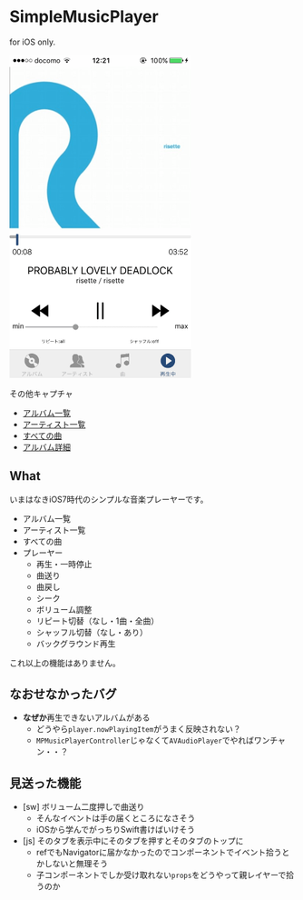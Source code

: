# SimpleMusicPlayer

for iOS only.

<img src="./docs/playing.png" width="320" />

その他キャプチャ

- [アルバム一覧](https://raw.githubusercontent.com/leader22/SimpleMusicPlayer/master/docs/album.png)
- [アーティスト一覧](https://raw.githubusercontent.com/leader22/SimpleMusicPlayer/master/docs/artist.png)
- [すべての曲](https://raw.githubusercontent.com/leader22/SimpleMusicPlayer/master/docs/songs.png)
- [アルバム詳細](https://raw.githubusercontent.com/leader22/SimpleMusicPlayer/master/docs/album2.png)

## What
いまはなきiOS7時代のシンプルな音楽プレーヤーです。

- アルバム一覧
- アーティスト一覧
- すべての曲
- プレーヤー
  - 再生・一時停止
  - 曲送り
  - 曲戻し
  - シーク
  - ボリューム調整
  - リピート切替（なし・1曲・全曲）
  - シャッフル切替（なし・あり）
  - バックグラウンド再生

これ以上の機能はありません。

## なおせなかったバグ
- **なぜか**再生できないアルバムがある
  - どうやら`player.nowPlayingItem`がうまく反映されない？
  - `MPMusicPlayerController`じゃなくて`AVAudioPlayer`でやればワンチャン・・？

## 見送った機能
- [sw] ボリューム二度押しで曲送り
  - そんなイベントは手の届くところになさそう
  - iOSから学んでがっちりSwift書けばいけそう
- [js] そのタブを表示中にそのタブを押すとそのタブのトップに
  - refでもNavigatorに届かなかったのでコンポーネントでイベント拾うとかしないと無理そう
  - 子コンポーネントでしか受け取れない`props`をどうやって親レイヤーで拾うのか
